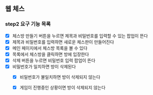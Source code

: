 ## 웹 체스  

### step2 요구 기능 목록 

- [x] 체스방 만들기 버튼을 누르면 제목과 비밀번호를 입력할 수 있는 팝업이 뜬다  
- [x] 제목과 비밀번호를 입력하면 새로운 체스판이 만들어진다  
- [x] 메인 페이지에서 체스방 목록을 볼 수 있다  
- [x] 목록에서 체스방을 클릭하면 방에 입장한다  
- [x] 삭제 버튼을 누르면 비밀번호 입력 팝업이 뜬다  
- [x] 비밀번호가 일치하면 방이 삭제된다  
  - [x] 비밀번호가 불일치하면 방이 삭제되지 않는다  
  - [x] 게임이 진행중인 상황이면 방이 삭제되지 않는다  

